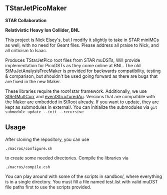 ## TStarJetPicoMaker

**STAR Collaboration**

**Relativistic Heavy Ion Collider, BNL**

This project is Nick Elsey's, but I modify it slightly to take in STAR miniMCs as well, with no need for Geant files.
Please address all praise to Nick, and all criticism to Isaac.


Produces TStarJetPico root files from STAR muDSTs,
Will provide implementation for PicoDSTs as they come
online at BNL. The old StMuJetAnalysisTreeMaker is provided 
for backwards compatibility, testing & comparison, but shouldn't
be used going forward as there are bugs that are fixed in the new
Maker.


These libraries require the root4star framework. Additionally, we use
[StRefMultCorr](https://github.com/GuannanXie/Run14AuAu200GeV_StRefMultCorr.git)
and [eventStructuredAu](https://github.com/kkauder/eventStructuredAu.git).
Versions that are compatible with the Maker are embedded in StRoot 
already. If you want to update, they are kept as submodules 
in external/. You can initialize the submodules via 
```git submodule update --init --recursive```

## Usage

After cloning the repository, you can use 

```
./macros/configure.sh
```

to create some needed directories. Compile the libraries via  

```
./macros/compile.csh
```

You can play around with some of the scripts in sandbox/, where everything is in a
single directory. You must fill a file named test.list with valid muDST 
file paths first to use the scripts provided.

